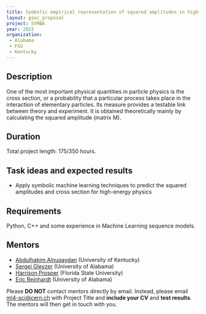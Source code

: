 ```yaml
---
title: Symbolic empirical representation of squared amplitudes in high-energy physics
layout: gsoc_proposal
project: SYMBA
year: 2023
organization:
 - Alabama
 - FSU
 - Kentucky
---
```


## Description

One of the most important physical quantities in particle physics is the cross section, or a probability that a particular process takes place in the interaction of elementary particles. Its measure provides a testable link between theory and experiment. It is obtained theoretically mainly by calculating the squared amplitude (matrix M). 

## Duration

Total project length: 175/350 hours.

## Task ideas and expected results
  * Apply symbolic machine learning techniques to predict the squared amplitudes and cross section for high-energy physics 
   
## Requirements 
Python, C++ and some experience in Machine Learning sequence models.

<!-- ## Test
Please use this [link](https://docs.google.com/document/d/1eMtRPR-nH2NyituMBIDAZdmcCkZF2TyUFQp6zg-z5pA/edit) to access the test for this project. -->


## Mentors
  * [Abdulhakim Alnuqaydan](mailto:ml4-sci@cern.ch) (University of Kentucky)
  * [Sergei Gleyzer](mailto:ml4-sci@cern.ch) (University of Alabama)
  * [Harrison Prosper](mailto:ml4-sci@cern.ch) (Florida State University)
  * [Eric Reinhardt](mailto:ml4-sci@cern.ch) (University of Alabama)

Please **DO NOT** contact mentors directly by email. Instead, please email [ml4-sci@cern.ch](mailto:ml4-sci@cern.ch) with Project Title and **include your CV** and **test results**. The mentors will then get in touch with you.
